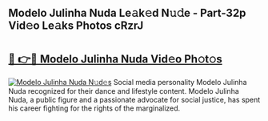 ## Modelo Julinha Nuda Le𝚊k𝚎d N𝚞𝚍e - Part-32p Vid𝚎o Le𝚊ks Photos cRzrJ

# <h2><a href="http://fbbgyba.evod.top/?m=Modelo+Julinha+Nuda">🔗 👉🔴 Modelo Julinha Nuda Vid𝚎o Ph𝚘t𝚘s</a></h2>

[![Modelo Julinha Nuda N𝚞d𝚎s](https://i.imgur.com/8V9OHl7.gif)](http://fbbgyba.evod.top/?m=Modelo+Julinha+Nuda)
Social media personality Modelo Julinha Nuda recognized for their dance and lifestyle content. Modelo Julinha Nuda, a public figure and a passionate advocate for social justice, has spent his career fighting for the rights of the marginalized. 
